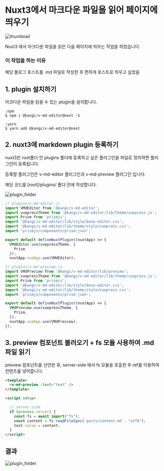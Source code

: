 # Nuxt3에서 마크다운 파일을 읽어 페이지에 띄우기

![thumbnail](thumbnail/1.png)

Nuxt3 에서 마크다운 파일을 읽은 다음 페이지에 띄우는 작업을 하였습니다.

### 이 작업을 하는 이유

해당 블로그 포스트를 .md 파일로 작성한 후 편하게 포스트로 띄우고 싶었음

## 1. plugin 설치하기

마크다운 파일을 읽을 수 있는 plugin을 설치합니다.

```text
:npm
$ npm i @kangc/v-md-editor@next -S

:yarn
$ yarn add @kangc/v-md-editor@next
```

## 2. nuxt3에 markdown plugin 등록하기

nuxt3은 root폴더 안 plugins 폴더에 등록하고 싶은 플러그인을 파일로 정의하면 플러그인이 등록됩니다.

등록할 플러그인은 v-md-editor 플러그인과 v-md-preview 플러그인 입니다.

해당 코드를 [root]/plugins/ 폴더 안에 작성합니다.

![plugin_folder](photo/1/plugin_folder.png)

```javascript
// plugins/v-md-editor.js
import VMdEditor from '@kangc/v-md-editor';
import vuepressTheme from '@kangc/v-md-editor/lib/theme/vuepress.js';
import Prism from 'prismjs';
import '@kangc/v-md-editor/lib/style/base-editor.css';
import '@kangc/v-md-editor/lib/theme/style/vuepress.css';
import 'prismjs/components/prism-json';

export default defineNuxtPlugin((nuxtApp) => {
  VMdEditor.use(vuepressTheme, {
    Prism
  });
  nuxtApp.vueApp.use(VMdEditor);
```

```javascript
// plugins/v-md-preview.js
import VMdPreview from '@kangc/v-md-editor/lib/preview';
import vuepressTheme from '@kangc/v-md-editor/lib/theme/vuepress.js';
import Prism from 'prismjs';
import '@kangc/v-md-editor/lib/style/base-editor.css';
import '@kangc/v-md-editor/lib/theme/style/vuepress.css';
import 'prismjs/components/prism-json';

export default defineNuxtPlugin((nuxtApp) => {
  VMdPreview.use(vuepressTheme, {
    Prism,
  });
  nuxtApp.vueApp.use(VMdPreview);
});
```

## 3. preview 컴포넌트 불러오기 + fs 모듈 사용하여 .md 파일 읽기

preview 컴포넌트를 선언한 후,
server-side 에서 fs 모듈을 호출한 후
ref를 이용하여 컨텐츠를 넣어줍니다.

```html
<template>
  <v-md-preview :text="text" />
</template>

<script setup>

  // server-side
  if (process.server) {
    const fs = await import("fs");
    const content = fs.readFileSync(`posts/content.md`, "utf8");
    text.value = content;
  }
</script>
```

## 결과

![plugin_folder](/photo/1/markdown_result.png)

